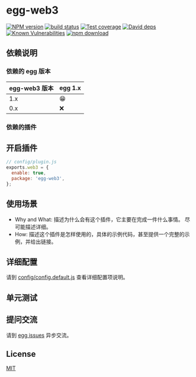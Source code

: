 # egg-web3

[![NPM version][npm-image]][npm-url]
[![build status][travis-image]][travis-url]
[![Test coverage][codecov-image]][codecov-url]
[![David deps][david-image]][david-url]
[![Known Vulnerabilities][snyk-image]][snyk-url]
[![npm download][download-image]][download-url]

[npm-image]: https://img.shields.io/npm/v/egg-web3.svg?style=flat-square
[npm-url]: https://npmjs.org/package/egg-web3
[travis-image]: https://img.shields.io/travis/eggjs/egg-web3.svg?style=flat-square
[travis-url]: https://travis-ci.org/eggjs/egg-web3
[codecov-image]: https://img.shields.io/codecov/c/github/eggjs/egg-web3.svg?style=flat-square
[codecov-url]: https://codecov.io/github/eggjs/egg-web3?branch=master
[david-image]: https://img.shields.io/david/eggjs/egg-web3.svg?style=flat-square
[david-url]: https://david-dm.org/eggjs/egg-web3
[snyk-image]: https://snyk.io/test/npm/egg-web3/badge.svg?style=flat-square
[snyk-url]: https://snyk.io/test/npm/egg-web3
[download-image]: https://img.shields.io/npm/dm/egg-web3.svg?style=flat-square
[download-url]: https://npmjs.org/package/egg-web3

<!--
Description here.
-->

## 依赖说明

### 依赖的 egg 版本

egg-web3 版本 | egg 1.x
--- | ---
1.x | 😁
0.x | ❌

### 依赖的插件
<!--

如果有依赖其它插件，请在这里特别说明。如

- security
- multipart

-->

## 开启插件

```js
// config/plugin.js
exports.web3 = {
  enable: true,
  package: 'egg-web3',
};
```

## 使用场景

- Why and What: 描述为什么会有这个插件，它主要在完成一件什么事情。
尽可能描述详细。
- How: 描述这个插件是怎样使用的，具体的示例代码，甚至提供一个完整的示例，并给出链接。

## 详细配置

请到 [config/config.default.js](config/config.default.js) 查看详细配置项说明。

## 单元测试

<!-- 描述如何在单元测试中使用此插件，例如 schedule 如何触发。无则省略。-->

## 提问交流

请到 [egg issues](https://github.com/eggjs/egg/issues) 异步交流。

## License

[MIT](LICENSE)
